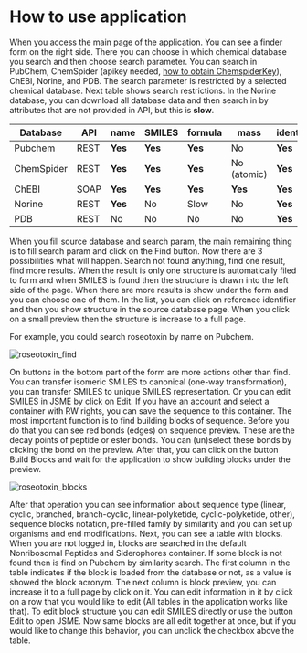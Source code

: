 
# How to use application

When you access the main page of the application.
You can see a finder form on the right side.
There you can choose in which chemical database you search and then choose search parameter.
You can search in PubChem, ChemSpider (apikey needed, [how to obtain ChemspiderKey]()), ChEBI, Norine, and PDB.
The search parameter is restricted by a selected chemical database.
Next table shows search restrictions.
In the Norine database, you can download all database data and then search in by attributes that are not provided in API, but this is **slow**.


| Database   | API  | name    | SMILES  | formula | mass        | identifier |
| ---------- | ---- | ------- | ------- | ------- | ----------- | ---------- |
| Pubchem    | REST | **Yes** | **Yes** | **Yes** | No          | **Yes**    |
| ChemSpider | REST | **Yes** | **Yes** | **Yes** | No (atomic) | **Yes**    |
| ChEBI      | SOAP | **Yes** | **Yes** | **Yes** | **Yes**     | **Yes**    |
| Norine     | REST | **Yes** | No      | Slow    | No          | **Yes**    |
| PDB        | REST | No      | No      | No      | No          | **Yes**    |


When you fill source database and search param, the main remaining thing is to fill search param and click on the Find button.
Now there are 3 possibilities what will happen.
Search not found anything, find one result, find more results.
When the result is only one structure is automatically filed to form and when SMILES is found then the structure is drawn into the left side of the page.
When there are more results is show under the form and you can choose one of them.
In the list, you can click on reference identifier and then you show structure in the source database page.
When you click on a small preview then the structure is increase to a full page.

For example, you could search roseotoxin by name on Pubchem.

![roseotoxin_find](https://user-images.githubusercontent.com/36856494/113470341-2cd1a580-9455-11eb-9d5c-2b722e9eace1.png)

On buttons in the bottom part of the form are more actions other than find.
You can transfer isomeric SMILES to canonical (one-way transformation), you can transfer SMILES to unique SMILES representation. 
Or you can edit SMILES in JSME by click on Edit.
If you have an account and select a container with RW rights, you can save the sequence to this container.
The most important function is to find building blocks of sequence.
Before you do that you can see red bonds (edges) on sequence preview. These are the decay points of peptide or ester bonds.
You can (un)select these bonds by clicking the bond on the preview.
After that, you can click on the button Build Blocks and wait for the application to show building blocks under the preview.

![roseotoxin_blocks](https://user-images.githubusercontent.com/36856494/113470797-7f609100-9458-11eb-9b3a-6e5862d6d05e.png)

After that operation you can see information about sequence type (linear, cyclic, branched, branch-cyclic, linear-polyketide, cyclic-polyketide, other), sequence blocks notation, pre-filled family by similarity and you can set up organisms and end modifications.
Next, you can see a table with blocks. When you are not logged in, blocks are searched in the default Nonribosomal Peptides and Siderophores container.
If some block is not found then is find on Pubchem by similarity search. 
The first column in the table indicates if the block is loaded from the database or not, as a value is showed the block acronym.
The next column is block preview, you can increase it to a full page by click on it.
You can edit information in it by click on a row that you would like to edit (All tables in the application works like that).
To edit block structure you can edit SMILES directly or use the button Edit to open JSME. 
Now same blocks are all edit together at once, but if you would like to change this behavior, you can unclick the checkbox above the table.
